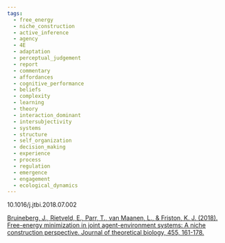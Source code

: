```yaml
---
tags:
  - free_energy
  - niche_construction
  - active_inference
  - agency
  - 4E
  - adaptation
  - perceptual_judgement
  - report
  - commentary
  - affordances
  - cognitive_performance
  - beliefs
  - complexity
  - learning
  - theory
  - interaction_dominant
  - intersubjectivity
  - systems
  - structure
  - self_organization
  - decision_making
  - experience
  - process
  - regulation
  - emergence
  - engagement
  - ecological_dynamics
---
```

10.1016/j.jtbi.2018.07.002

[Bruineberg, J., Rietveld, E., Parr, T., van Maanen, L., & Friston, K. J. (2018). Free-energy minimization in joint agent-environment systems: A niche construction perspective. Journal of theoretical biology, 455, 161-178.](https://www.sciencedirect.com/science/article/pii/S0022519318303151)